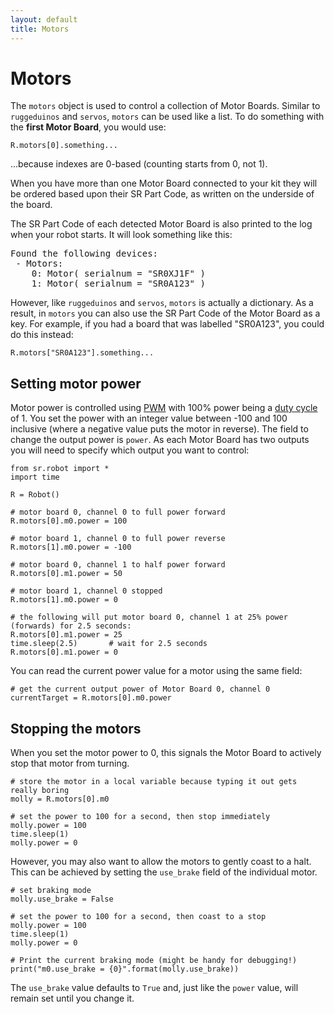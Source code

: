 ```yaml
---
layout: default
title: Motors
---
```


Motors
======

The `motors` object is used to control a collection of Motor Boards.
Similar to `ruggeduinos` and `servos`, `motors` can be used like a list.
To do something with the **first Motor Board**, you would use:

~~~~~ .python
R.motors[0].something...
~~~~~

...because indexes are 0-based (counting starts from 0, not 1).

When you have more than one Motor Board connected to your kit they will be ordered based upon their SR Part Code, as written on the underside of the board.

The SR Part Code of each detected Motor Board is also printed to the log when your robot starts.
It will look something like this:

<pre class="not-code">
Found the following devices:
 - Motors:
    0: Motor( serialnum = "SR0XJ1F" )
    1: Motor( serialnum = "SR0A123" )
</pre>


However, like `ruggeduinos` and `servos`, `motors` is actually a dictionary.
As a result, in `motors` you can also use the SR Part Code of the Motor Board as a key.
For example, if you had a board that was labelled "SR0A123",
you could do this instead:

~~~~~ .python
R.motors["SR0A123"].something...
~~~~~

Setting motor power
-------------------

Motor power is controlled using [PWM](http://en.wikipedia.org/wiki/Pulse-width_modulation) with 100% power being a [duty cycle](http://en.wikipedia.org/wiki/Duty_cycle) of 1. You set the power with an integer value between -100 and 100 inclusive (where a negative value puts the motor in reverse). The field to change the output power is `power`. As each Motor Board has two outputs you will need to specify which output you want to control:

~~~~~ .python
from sr.robot import *
import time

R = Robot()

# motor board 0, channel 0 to full power forward
R.motors[0].m0.power = 100

# motor board 1, channel 0 to full power reverse
R.motors[1].m0.power = -100

# motor board 0, channel 1 to half power forward
R.motors[0].m1.power = 50

# motor board 1, channel 0 stopped
R.motors[1].m0.power = 0

# the following will put motor board 0, channel 1 at 25% power (forwards) for 2.5 seconds:
R.motors[0].m1.power = 25
time.sleep(2.5)       # wait for 2.5 seconds
R.motors[0].m1.power = 0
~~~~~

You can read the current power value for a motor using the same field:

~~~~~ .python
# get the current output power of Motor Board 0, channel 0
currentTarget = R.motors[0].m0.power
~~~~~

Stopping the motors
-------------------

When you set the motor power to 0, this signals the Motor Board to actively stop that motor from turning.

~~~~~ .python
# store the motor in a local variable because typing it out gets really boring
molly = R.motors[0].m0

# set the power to 100 for a second, then stop immediately
molly.power = 100
time.sleep(1)
molly.power = 0
~~~~~

However, you may also want to allow the motors to gently coast to a halt.
This can be achieved by setting the `use_brake` field of the individual motor.

~~~~~ .python
# set braking mode
molly.use_brake = False

# set the power to 100 for a second, then coast to a stop
molly.power = 100
time.sleep(1)
molly.power = 0

# Print the current braking mode (might be handy for debugging!)
print("m0.use_brake = {0}".format(molly.use_brake))
~~~~~

The `use_brake` value defaults to `True` and, just like the `power` value,
will remain set until you change it.
